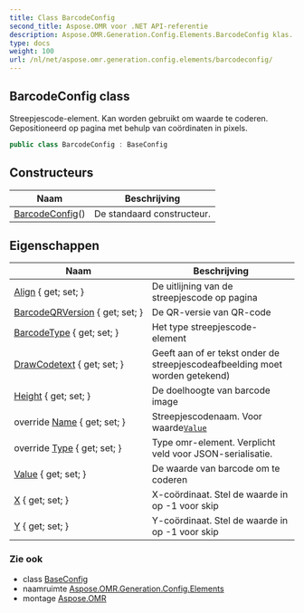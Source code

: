 ```yaml
---
title: Class BarcodeConfig
second_title: Aspose.OMR voor .NET API-referentie
description: Aspose.OMR.Generation.Config.Elements.BarcodeConfig klas. Streepjescodeelement. Kan worden gebruikt om waarde te coderen. Gepositioneerd op pagina met behulp van coördinaten in pixels.
type: docs
weight: 100
url: /nl/net/aspose.omr.generation.config.elements/barcodeconfig/
---
```

## BarcodeConfig class

Streepjescode-element. Kan worden gebruikt om waarde te coderen. Gepositioneerd op pagina met behulp van coördinaten in pixels.

```csharp
public class BarcodeConfig : BaseConfig
```

## Constructeurs

| Naam | Beschrijving |
| --- | --- |
| [BarcodeConfig](barcodeconfig/)() | De standaard constructeur. |

## Eigenschappen

| Naam | Beschrijving |
| --- | --- |
| [Align](../../aspose.omr.generation.config.elements/barcodeconfig/align/) { get; set; } | De uitlijning van de streepjescode op pagina |
| [BarcodeQRVersion](../../aspose.omr.generation.config.elements/barcodeconfig/barcodeqrversion/) { get; set; } | De QR-versie van QR-code |
| [BarcodeType](../../aspose.omr.generation.config.elements/barcodeconfig/barcodetype/) { get; set; } | Het type streepjescode-element |
| [DrawCodetext](../../aspose.omr.generation.config.elements/barcodeconfig/drawcodetext/) { get; set; } | Geeft aan of er tekst onder de streepjescodeafbeelding moet worden getekend) |
| [Height](../../aspose.omr.generation.config.elements/barcodeconfig/height/) { get; set; } | De doelhoogte van barcode image |
| override [Name](../../aspose.omr.generation.config.elements/barcodeconfig/name/) { get; set; } | Streepjescodenaam. Voor waarde[`Value`](./value/) |
| override [Type](../../aspose.omr.generation.config.elements/barcodeconfig/type/) { get; set; } | Type omr-element. Verplicht veld voor JSON-serialisatie. |
| [Value](../../aspose.omr.generation.config.elements/barcodeconfig/value/) { get; set; } | De waarde van barcode om te coderen |
| [X](../../aspose.omr.generation.config.elements/barcodeconfig/x/) { get; set; } | X-coördinaat. Stel de waarde in op -1 voor skip |
| [Y](../../aspose.omr.generation.config.elements/barcodeconfig/y/) { get; set; } | Y-coördinaat. Stel de waarde in op -1 voor skip |

### Zie ook

* class [BaseConfig](../../aspose.omr.generation.config/baseconfig/)
* naamruimte [Aspose.OMR.Generation.Config.Elements](../../aspose.omr.generation.config.elements/)
* montage [Aspose.OMR](../../)


